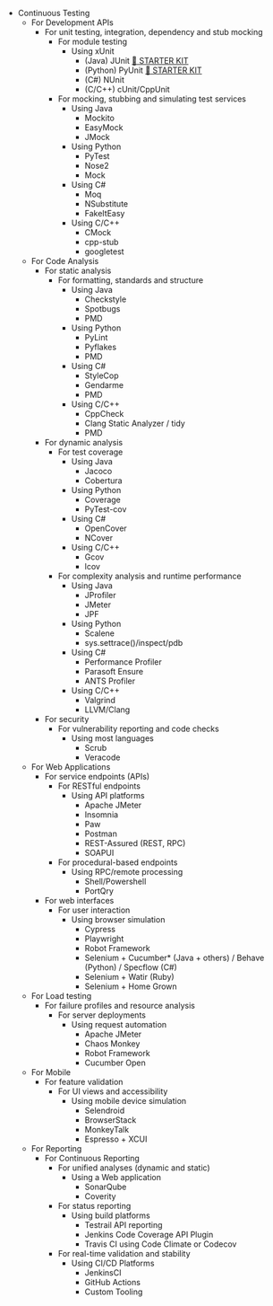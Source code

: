 * Continuous Testing
    * For Development APIs
        * For unit testing, integration, dependency and stub mocking
            * For module testing
                * Using xUnit
                    * (Java) JUnit [&#x1F3C1; STARTER KIT](../starter-kits/#unit-teting-with-java)
                    * (Python) PyUnit [&#x1F3C1; STARTER KIT](../starter-kits/#unit-teting-with-python)
                    * (C#) NUnit
                    * (C/C++) cUnit/CppUnit
            * For mocking, stubbing and simulating test services
                * Using Java
                    * Mockito
                    * EasyMock
                    * JMock
                * Using Python
                    * PyTest
                    * Nose2
                    * Mock
                * Using C#
                    * Moq
                    * NSubstitute
                    * FakeItEasy
                * Using C/C++
                    * CMock
                    * cpp-stub
                    * googletest
    * For Code Analysis
        * For static analysis
            * For formatting, standards and structure
                * Using Java
                    * Checkstyle
                    * Spotbugs
                    * PMD
                * Using Python
                    * PyLint
                    * Pyflakes
                    * PMD
                * Using C#
                    * StyleCop
                    * Gendarme
                    * PMD
                * Using C/C++
                    * CppCheck
                    * Clang Static Analyzer / tidy
                    * PMD
        * For dynamic analysis
            * For test coverage
                * Using Java
                    * Jacoco
                    * Cobertura
                * Using Python
                    * Coverage
                    * PyTest-cov
                * Using C#
                    * OpenCover
                    * NCover
                * Using C/C++
                    * Gcov
                    * lcov
            * For complexity analysis and runtime performance
                * Using Java
                    * JProfiler
                    * JMeter
                    * JPF
                * Using Python
                    * Scalene
                    * sys.settrace()/inspect/pdb
                * Using C#
                    * Performance Profiler
                    * Parasoft Ensure
                    * ANTS Profiler
                * Using C/C++
                    * Valgrind
                    * LLVM/Clang
        * For security
            * For vulnerability reporting and code checks
                * Using most languages
                    * Scrub
                    * Veracode
    * For Web Applications
        * For service endpoints (APIs)
            * For RESTful endpoints
                * Using API platforms
                    * Apache JMeter
                    * Insomnia
                    * Paw
                    * Postman
                    * REST-Assured (REST, RPC)
                    * SOAPUI
            * For procedural-based endpoints
                * Using RPC/remote processing
                    * Shell/Powershell
                    * PortQry
        * For web interfaces
            * For user interaction
                * Using browser simulation
                    * Cypress
                    * Playwright
                    * Robot Framework
                    * Selenium + Cucumber* (Java + others) / Behave (Python) / Specflow (C#)
                    * Selenium + Watir (Ruby)
                    * Selenium + Home Grown
    * For Load testing
        * For failure profiles and resource analysis
            * For server deployments
                * Using request automation
                    * Apache JMeter
                    * Chaos Monkey
                    * Robot Framework
                    * Cucumber Open
    * For Mobile
        * For feature validation
            * For UI views and accessibility
                * Using mobile device simulation
                    * Selendroid
                    * BrowserStack
                    * MonkeyTalk
                    * Espresso + XCUI
    * For Reporting
        * For Continuous Reporting
            * For unified analyses (dynamic and static)
                * Using a Web application
                    * SonarQube
                    * Coverity
            * For status reporting
                * Using build platforms 
                    * Testrail API reporting
                    * Jenkins Code Coverage API Plugin
                    * Travis CI using Code Climate or Codecov
            * For real-time validation and stability
                * Using CI/CD Platforms
                    * JenkinsCI
                    * GitHub Actions
                    * Custom Tooling

